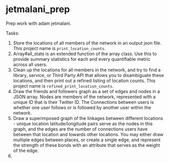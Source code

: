 jetmalani_prep
==============

Prep work with adam jetmalani.

Tasks:

1. Store the locations of all members of the network in an output json file. This project name is ```print_location_counts```.
2. Array#all_stats is an extended function of the array class. Use this to provide summary statistics for each and every quantifiable metric across all users.
3. Clean up the locations for all members in the network, and try to find a library, service, or Third Party API that allows you to disambiguate these locations, and then print out a refined listing of location counts. This project name is ```refined_print_location_counts```. 
4. Draw the friends and followers graph as a set of edges and nodes in a JSON array. Nodes are members of the network, represented with a unique ID that is their Twitter ID. The Connections between users is whether one user follows or is followed by another user within the network.
5. Draw a superimposed graph of the linkages between different locations - unique location latitude/longitude pairs serve as the nodes in this graph, and the edges are the number of connections users have between that location and towards other locations. You may either draw multiple edges between places, or create a single edge, and represent the strength of these bonds with an attribute that serves as the weight of the edge.
6. 
